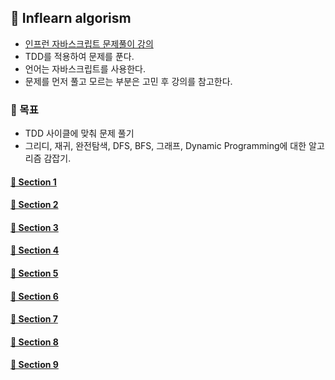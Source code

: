 ## 🌈 Inflearn algorism

- [인프런 자바스크립트 문제풀이 강의](https://www.inflearn.com/course/%EC%9E%90%EB%B0%94%EC%8A%A4%ED%81%AC%EB%A6%BD%ED%8A%B8-%EC%95%8C%EA%B3%A0%EB%A6%AC%EC%A6%98-%EB%AC%B8%EC%A0%9C%ED%92%80%EC%9D%B4)
- TDD를 적용하여 문제를 푼다.
- 언어는 자바스크립트를 사용한다.
- 문제를 먼저 풀고 모르는 부분은 고민 후 강의를 참고한다.

### 🎯 목표
- TDD 사이클에 맞춰 문제 풀기
- 그리디, 재귀, 완전탐색, DFS, BFS, 그래프, Dynamic Programming에 대한 알고리즘 감잡기.

#### [🎈 Section 1](https://github.com/saseungmin/daily_coding_dojo/tree/master/inflearn_algorism/section1)
#### [🎈 Section 2](https://github.com/saseungmin/daily_coding_dojo/tree/master/inflearn_algorism/section2)
#### [🎈 Section 3](https://github.com/saseungmin/daily_coding_dojo/tree/master/inflearn_algorism/section3)
#### [🎈 Section 4](https://github.com/saseungmin/daily_coding_dojo/tree/master/inflearn_algorism/section4)
#### [🎈 Section 5](https://github.com/saseungmin/daily_coding_dojo/tree/master/inflearn_algorism/section5)
#### [🎈 Section 6](https://github.com/saseungmin/daily_coding_dojo/tree/master/inflearn_algorism/section6)
#### [🎈 Section 7](https://github.com/saseungmin/daily_coding_dojo/tree/master/inflearn_algorism/section7)
#### [🎈 Section 8](https://github.com/saseungmin/daily_coding_dojo/tree/master/inflearn_algorism/section8)
#### [🎈 Section 9](https://github.com/saseungmin/daily_coding_dojo/tree/master/inflearn_algorism/section9)
